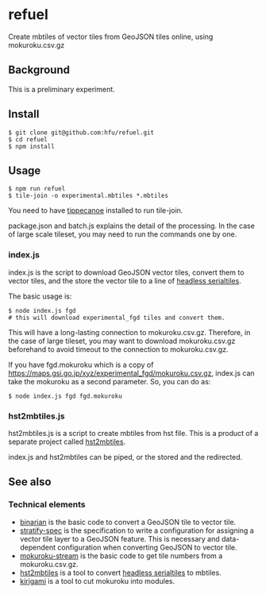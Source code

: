 # refuel
Create mbtiles of vector tiles from GeoJSON tiles online, using mokuroku.csv.gz

## Background
This is a preliminary experiment. 

## Install
```console
$ git clone git@github.com:hfu/refuel.git
$ cd refuel
$ npm install
```

## Usage
```console
$ npm run refuel 
$ tile-join -o experimental.mbtiles *.mbtiles
```
You need to have [tippecanoe](https://github.com/mapbox/tippecanoe) installed to run tile-join.

package.json and batch.js explains the detail of the processing. In the case of large scale tileset, you may need to run the commands one by one. 

### index.js
index.js is the script to download GeoJSON vector tiles, convert them to vector tiles, and the store the vector tile to a line of [headless serialtiles](https://github.com/hfu/headless-serialtiles-spec).

The basic usage is:
```console
$ node index.js fgd
# this will download experimental_fgd tiles and convert them.
```

This will have a long-lasting connection to mokuroku.csv.gz. Therefore, in the case of large tileset, you may want to download mokuroku.csv.gz beforehand to avoid timeout to the connection to mokuroku.csv.gz.

If you have fgd.mokuroku which is a copy of https://maps.gsi.go.jp/xyz/experimental_fgd/mokuroku.csv.gz, index.js can take the mokuroku as a second parameter. So, you can do as:
```console
$ node index.js fgd fgd.mokuroku
```

### hst2mbtiles.js
hst2mbtiles.js is a script to create mbtiles from hst file. This is a product of a separate project called [hst2mbtiles](https://github.com/hfu/hst2mbtiles).

index.js and hst2mbtiles can be piped, or the stored and the redirected.

## See also
### Technical elements
- [binarian](https://github.com/hfu/binarian) is the basic code to convert a GeoJSON tile to vector tile.
- [stratify-spec](https://github.com/hfu/stratify-spec) is the specification to write a configuration for assigning a vector tile layer to a GeoJSON feature. This is necessary and data-dependent configuration when converting GeoJSON to vector tile.
- [mokuroku-stream](https://github.com/hfu/mokuroku-stream) is the basic code to get tile numbers from a mokuroku.csv.gz.
- [hst2mbtiles](https://github.com/hfu/hst2mbtiles) is a tool to convert [headless serialtiles](https://github.com/hfu/headless-serialtiles-spec) to mbtiles.
- [kirigami](https://github.com/hfu/kirigami) is a tool to cut mokuroku into modules.
